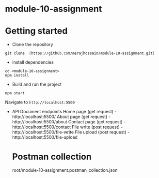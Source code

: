 # module-10-assignment

# Getting started
- Clone the repository
```
git clone  (https://github.com/merajhossain/module-10-assignment.git)
```
- Install dependencies
```
cd <module-10-assignment>
npm install
```
- Build and run the project
```
npm start
```
  Navigate to `http://localhost:5500`

- API Document endpoints
  Home page (get request) - http://localhost:5500/
  About page (get request) - http://localhost:5500/about
  Contact page (get request) - http://localhost:5500/contact
  File write (post request) - http://localhost:5500/file-write
  File upload (post request) - http://localhost:5500/file-upload

  # Postman collection 
  root/module-10-assignment.postman_collection.json 
  





